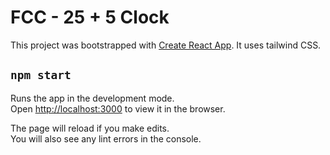 # FCC - 25 + 5 Clock

This project was bootstrapped with [Create React App](https://github.com/facebook/create-react-app).
It uses tailwind CSS.

## `npm start`

Runs the app in the development mode.\
Open [http://localhost:3000](http://localhost:3000) to view it in the browser.

The page will reload if you make edits.\
You will also see any lint errors in the console.
